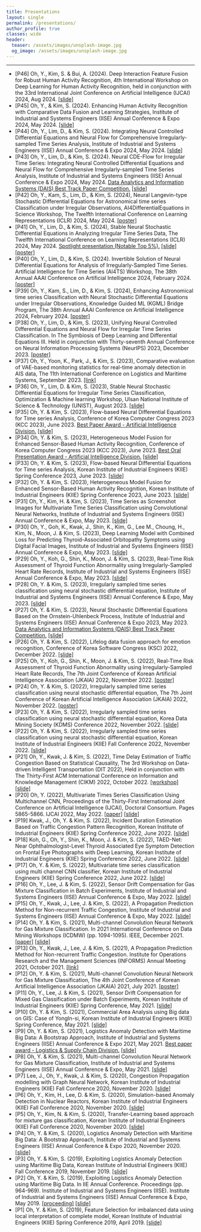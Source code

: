 ```yaml
---
title: Presentations
layout: single
permalink: /presentations/
author_profile: true
classes: wide
header:
  teaser: /assets/images/unsplash-image.jpg
  og_image: /assets/images/unsplash-image.jpg
---
```


--------------------
<!--<h3> &#10003; Presentations and Talks </h3>-->

<div class="notice--info">
  <ul>
  <li>[P46] Oh, Y., Kim, S. & Bui, A. (2024). Deep Interaction Feature Fusion for Robust Human Activity Recognition, 4th International Workshop on Deep Learning for Human Activity Recognition, held in conjunction with the 33rd International Joint Conference on Artificial Intelligence (IJCAI) 2024, Aug 2024. <a href="https://drive.google.com/file/d/1Xl20xFrXKzZQyoQJZHxAKutLO3RbgUzn">[slide]</a></li>
  <li>[P45] Oh, Y., & Kim, S. (2024). Enhancing Human Activity Recognition with Comparative Data Fusion and Learning Strategies, Institute of Industrial and Systems Engineers (IISE) Annual Conference & Expo 2024, May 2024. <a href="https://drive.google.com/file/d/1JQCbXMAhYqhlAGq2U1pco4OHqiN3FEP5">[slide]</a></li>
  <li>[P44] Oh, Y., Lim, D., & Kim, S. (2024). Integrating Neural Controlled Differential Equations and Neural Flow for Comprehensive Irregularly-sampled Time Series Analysis, Institute of Industrial and Systems Engineers (IISE) Annual Conference & Expo 2024, May 2024. <a href="https://drive.google.com/file/d/1JRGa7ZNrkldlzKIKx5fqX5bzMiduYljp">[slide]</a></li>
  <li>[P43] Oh, Y., Lim, D., & Kim, S. (2024). Neural CDE-Flow for Irregular Time Series: Integrating Neural Controlled Differential Equations and Neural Flow for Comprehensive Irregularly-sampled Time Series Analysis, Institute of Industrial and Systems Engineers (IISE) Annual Conference & Expo 2024, May 2024. <u>Data Analytics and Information Systems (DAIS) Best Track Paper Competition.</u> <a href="https://drive.google.com/file/d/1JUQIzJ7Uk4AVFA6G0XugRn8fuykQ_Asc">[slide]</a></li>
  <li>[P42] Oh, Y., Kam, S., Lim, D., & Kim, S. (2024), Neural Langevin-type Stochastic Differential Equations for Astronomical time series Classification under Irregular Observations, AI4DifferentialEquations in Science Workshop, The Twelfth International Conference on Learning Representations (ICLR) 2024, May 2024. <a href="https://drive.google.com/file/d/1E9vnNHddJu_D0hW3sRrYoDLrvc1_woee">[poster]</a></li>
  <li>[P41] Oh, Y., Lim, D., & Kim, S. (2024), Stable Neural Stochastic Differential Equations in Analyzing Irregular Time Series Data, The Twelfth International Conference on Learning Representations (ICLR) 2024, May 2024. <u>Spotlight presentation (Notable Top 5%).</u> <a href="https://drive.google.com/file/d/1Ci0FK_tJKtVNRQFa-Ck3oaiXvWgFHbV-">[slide]</a> <a href="https://drive.google.com/file/d/1EC5gpnGXH7vYt8WV8gTF-iZWHbhcZXYp">[poster]</a></li>
  <li>[P40] Oh, Y., Lim, D., & Kim, S. (2024). Invertible Solution of Neural Differential Equations for Analysis of Irregularly-Sampled Time Series. Artificial Intelligence for Time Series (AI4TS) Workshop, The 38th Annual AAAI Conference on Artificial Intelligence 2024, February 2024. <a href="https://drive.google.com/file/d/1gx5Ydu5kqYt_otMN_-w_g1ZaClK-qS7l">[poster]</a></li>
  <li>[P39] Oh, Y., Kam, S., Lim, D., & Kim, S. (2024), Enhancing Astronomical time series Classification with Neural Stochastic Differential Equations under Irregular Observations, Knowledge Guided ML (KGML) Bridge Program, The 38th Annual AAAI Conference on Artificial Intelligence 2024, February 2024. <a href="https://drive.google.com/file/d/1h38TnE6C8H1KtKZXasc7U-HbjkkpwwB4">[poster]</a></li>
  <li>[P38] Oh, Y., Lim, D., & Kim, S. (2023), Unifying Neural Controlled Differential Equations and Neural Flow for Irregular Time Series Classification. In The Symbiosis of Deep Learning and Differential Equations III. Held in conjunction with Thirty-seventh Annual Conference on Neural Information Processing Systems (NeurIPS) 2023, December 2023. <a href="https://drive.google.com/file/d/1-4RCnY4FoSFgQwaaCMwGRh-n4uEt0Fee">[poster]</a></li>
  <li>[P37] Oh, Y., Yoon, K., Park, J., & Kim, S. (2023), Comparative evaluation of VAE-based monitoring statistics for real-time anomaly detection in AIS data, The 11th International Conference on Logistics and Maritime Systems, September 2023. <a href="https://scholarworks.unist.ac.kr/handle/201301/65926">[link]</a></li>
  <li>[P36] Oh, Y., Lim, D. & Kim, S. (2023), Stable Neural Stochastic Differential Equations for Irregular Time Series Classification, Optimization & Machine learning  Workshop, Ulsan National Institute of Science & Technology (UNIST), August 2023. <a href="https://drive.google.com/file/d/1rXl1xuH_YqHABdTqLp-Ioo57S4_ONm94">[slide]</a></li>
  <li>[P35] Oh, Y. & Kim, S. (2023), Flow-based Neural Differential Equations for Time series Analysis, Conference of Korea Computer Congress 2023 (KCC 2023), June 2023. <u>Best Paper Award - Artificial Intelligence Division.</u> <a href="https://drive.google.com/file/d/1rRQJH1Z8CVyTTNah9RY3irOd_hqufi2j">[slide]</a></li>
  <li>[P34] Oh, Y. & Kim, S. (2023), Heterogeneous Model Fusion for Enhanced Sensor-Based Human Activity Recognition, Conference of Korea Computer Congress 2023 (KCC 2023), June 2023. <u>Best Oral Presentation Award - Artificial Intelligence Division.</u> <a href="https://drive.google.com/file/d/1rRUdolvItKHTjqD97OmfG6yAaNDGJUtm">[slide]</a></li>
  <li>[P33] Oh, Y. & Kim, S. (2023), Flow-based Neural Differential Equations for Time series Analysis, Korean Institute of Industrial Engineers (KIIE) Spring Conference 2023, June 2023. <a href="https://drive.google.com/file/d/1rQLrJfGTdf_ZVyaPupnlavT8qEpFToF_">[slide]</a></li>
  <li>[P32] Oh, Y. & Kim, S. (2023), Heterogeneous Model Fusion for Enhanced Sensor-Based Human Activity Recognition, Korean Institute of Industrial Engineers (KIIE) Spring Conference 2023, June 2023. <a href="https://drive.google.com/file/d/1rQ1A_VLJ-1sxxOW-3SvVaxymK3WykO2w">[slide]</a></li>
  <li>[P31] Oh, Y., Kim, H. & Kim, S. (2023), Time Series as Screenshot Images for Multivariate Time Series Classification using Convolutional Neural Networks, Institute of Industrial and Systems Engineers (IISE) Annual Conference & Expo, May 2023. <a href="https://drive.google.com/file/d/1rX2EFnBtBjZojyaQhCdPCtN-SYKbUDNC">[slide]</a></li>
  <li>[P30] Oh, Y., Goh, K., Kwak, J., Shin, K., Kim, G., Lee M., Choung, H., Kim, N., Moon, J. & Kim, S. (2023), Deep Learning Model with Combined Loss for Predicting Thyroid-Associated Orbitopathy Symptoms using Digital Facial Images​, Institute of Industrial and Systems Engineers (IISE) Annual Conference & Expo, May 2023. <a href="https://drive.google.com/file/d/1rWv7UOghhb36XVt6CdueTtbmIq68X-ZH">[slide]</a></li>
  <li>[P29] Oh, Y., Koh, G., Shin, K., Moon, J. & Kim, S. (2023), Real-Time Risk Assessment of Thyroid Function Abnormality using Irregularly-Sampled Heart Rate Records, Institute of Industrial and Systems Engineers (IISE) Annual Conference & Expo, May 2023. <a href="https://drive.google.com/file/d/1rX53Lfuw9lbyY9lzOmFKkPBY_6VTYstC">[slide]</a></li>
  <li>[P28] Oh, Y. & Kim, S. (2023), Irregularly sampled time series classification using neural stochastic differential equation​, Institute of Industrial and Systems Engineers (IISE) Annual Conference & Expo, May 2023. <a href="https://drive.google.com/file/d/1rXiFYyPkvc4jxqDehWOZZUeXoJ4sago8">[slide]</a></li>
  <li>[P27] Oh, Y. & Kim, S. (2023), Neural Stochastic Differential Equations Based on the Ornstein-Uhlenbeck Process, Institute of Industrial and Systems Engineers (IISE) Annual Conference & Expo 2023, May 2023. <u>Data Analytics and Information Systems (DAIS) Best Track Paper Competition.</u> <a href="https://drive.google.com/file/d/1rWM0io60IOGSN-Hf3pZPOdbPq56QUvsw">[slide]</a></li>
  <li>[P26] Oh, Y. & Kim, S. (2022), Lifelog data fusion approach for emotion recognition, Conference of Korea Software Congress (KSC) 2022, December 2022. <a href="https://drive.google.com/file/d/1wiVX1fXp7U5WZ2prmaKyIGFQm3Zue8VX">[slide]</a></li>
  <li>[P25] Oh, Y., Koh, G., Shin, K., Moon, J. & Kim, S. (2022), Real-Time Risk Assessment of Thyroid Function Abnormality using Irregularly-Sampled Heart Rate Records, The 7th Joint Conference of Korean Artificial Intelligence Association (JKAIA) 2022, November 2022. <a href="https://drive.google.com/file/d/1gXutGnF1IG4_RgP5lhYZKqx-f08vkq2i">[poster]</a></li>
  <li>[P24] Oh, Y. & Kim, S. (2022), Irregularly sampled time series classification using neural stochastic differential equation, The 7th Joint Conference of Korean Artificial Intelligence Association (JKAIA) 2022, November 2022. <a href="https://drive.google.com/file/d/1gR32rs9ffv8K8KGOdLzXwGMaJuuD_cDW">[poster]</a></li>
  <li>[P23] Oh, Y. & Kim, S. (2022), Irregularly sampled time series classification using neural stochastic differential equation, Korea Data Mining Society (KDMS) Conference 2022, November 2022. <a href="https://drive.google.com/file/d/1g_hEWKckpjpBnkH0hDsVht7_O86oPV2L">[slide]</a></li>
  <li>[P22] Oh, Y. & Kim, S. (2022), Irregularly sampled time series classification using neural stochastic differential equation, Korean Institute of Industrial Engineers (KIIE) Fall Conference 2022, November 2022. <a href="https://drive.google.com/file/d/1gYPLKhzrVSbZfcuO2UT3XKYhiAK23Ksz">[slide]</a></li>
  <li>[P21] Oh, Y., Kwak, J. & Kim, S. (2022), Time Delay Estimation of Traffic Congestion Based on Statistical Causality, The 3rd Workshop on Data-driven Intelligent Transportation (DIT 2022), Held in conjunction with The Thirty-First ACM International Conference on Information and Knowledge Management (CIKM) 2022, October 2022. <a href="https://dit-workshop.github.io/">[workshop]</a> <a href="https://drive.google.com/file/d/1gbCWyUTvVPoTVmisX6jTN19UT-t9rCoC">[slide]</a></li>
  <li>[P20] Oh, Y. (2022), Multivariate Times Series Classification Using Multichannel CNN, Proceedings of the Thirty-First International Joint Conference on Artificial Intelligence (IJCAI), Doctoral Consortium. Pages 5865-5866. IJCAI 2022, May 2022. <a href="https://doi.org/10.24963/ijcai.2022/835">[paper]</a> <a href="https://drive.google.com/file/d/1--DJHC2_03HOAWb0wv_ZDfHF5qBBm9vu">[slide]</a></li>
  <li>[P19] Kwak, J., Oh, Y. & Kim, S. (2022), Incident Duration Estimation Based on Traffic Congestion Pattern Recognition, Korean Institute of Industrial Engineers (KIIE) Spring Conference 2022, June 2022. <a href="https://drive.google.com/file/d/1-FcsyX6sWdl0jdF96DWVL6E2kaYa_mws">[slide]</a></li>
  <li>[P18] Koh, G., Oh, Y., Shin, K., Moon, J. & Kim, S. (2022), TAED-Net: Near Ophthalmologist-Level Thyroid Associated Eye Symptom Detection on Frontal Eye Photographs with Deep Learning, Korean Institute of Industrial Engineers (KIIE) Spring Conference 2022, June 2022. <a href="https://drive.google.com/file/d/1-B3TpzuC_cvgjKjYKS3LWKn3GfQshzjR">[slide]</a></li>
  <li>[P17] Oh, Y. & Kim, S. (2022), Multivariate time series classification using multi channel CNN classifier, Korean Institute of Industrial Engineers (KIIE) Spring Conference 2022, June 2022. <a href="https://drive.google.com/file/d/1YK5M2vCHKcrYCDxX9c3e2S21MJVLu25f">[slide]</a></li>
  <li>[P16] Oh, Y., Lee, J. & Kim, S. (2022), Sensor Drift Compensation ​for Gas Mixture Classification in Batch Experiments​​, Institute of Industrial and Systems Engineers (IISE) Annual Conference & Expo, May 2022. <a href="https://drive.google.com/file/d/1YEU6X1-Z-geBY50gJbP-rXwYKOA1Nrk6">[slide]</a></li>
  <li>[P15] Oh, Y., Kwak, J., Lee, J. & Kim, S. (2022), A Propagation Prediction Method for Non-recurrent Traffic Congestion, Institute of Industrial and Systems Engineers (IISE) Annual Conference & Expo, May 2022. <a href="https://drive.google.com/file/d/1Y5_eHU7B9MyWKqeQ6W8rl6Bheo8PHY1H">[slide]</a></li>
  <li>[P14] Oh, Y. & Kim, S. (2021), Multi-channel Convolution Neural Network for Gas Mixture Classification. In 2021 International Conference on Data Mining Workshops (ICDMW) (pp. 1094-1095). IEEE, December 2021. <a href="https://doi.org/10.1109/ICDMW53433.2021.00143">[paper]</a> <a href="https://drive.google.com/file/d/1ght3vuPzGJ-lj1X0JsnJSoN1Z980byhy">[slide]</a></li>
  <li>[P13] Oh, Y., Kwak, J., Lee, J. & Kim, S. (2021), A Propagation Prediction Method for Non-recurrent Traffic Congestion. Institute for Operations Research and the Management Sciences (INFORMS) Annual Meeting 2021, October 2021. <a href="https://scholarworks.unist.ac.kr/handle/201301/56937">[link]</a></li>
  <li>[P12] Oh, Y. & Kim, S. (2021), Multi-channel Convolution Neural Network for Gas Mixture Classification, The 4th Joint Conference of Korean Artificial Intelligence Association (JKAIA) 2021, July 2021. <a href="https://drive.google.com/file/d/1gP2ZNwqFP0Ny0nPHBjrWr9u_W8hlatMN">[poster]</a></li>
  <li>[P11] Oh, Y., Lee, J. & Kim, S. (2021), Sensor Drift Compensation for Mixed Gas Classification under Batch Experiments, Korean Institute of Industrial Engineers (KIIE) Spring Conference, May 2021. <a href="https://drive.google.com/file/d/1XfZKDUEANyoGVJ-RMm4EQ0yis_RWShOr">[slide]</a></li>
  <li>[P10] Oh, Y. & Kim, S. (2021), Commercial Area Analysis using Big data on GIS: Case of YongIn-si, Korean Institute of Industrial Engineers (KIIE) Spring Conference, May 2021. <a href="https://drive.google.com/file/d/1XflauYvc6Tgk_IFqV2ddAYJ4NcxaLaYP">[slide]</a></li>
  <li>[P9] Oh, Y. & Kim, S. (2021), Logistics Anomaly Detection with Maritime Big Data: A Bootstrap Approach, Institute of Industrial and Systems Engineers (IISE) Annual Conference & Expo 2021, May 2021. <u>Best paper award - Logistics & Supply Chain Division.</u> <a href="https://drive.google.com/file/d/1XYEN0r6WFZokJ9l2pwohdE8m-0v3-hbB">[slide]</a></li>
  <li>[P8] Oh, Y. & Kim, S. (2021), Multi-channel Convolution Neural Network for Gas Mixture Classification, Institute of Industrial and Systems Engineers (IISE) Annual Conference & Expo, May 2021. <a href="https://drive.google.com/file/d/1XZuBmtjhq0oCreSbYBmijMgO8YzZ2w3k">[slide]</a></li>
  <li>[P7] Lee, J., Oh, Y., Kwak, J. & Kim, S. (2020), Congestion Propagation modelling with Graph Neural Network, Korean Institute of Industrial Engineers (KIIE) Fall Conference 2020, November 2020. <a href="https://drive.google.com/file/d/1-4strXSElpXNWGoMSWWClLhdM4loQwIM">[slide]</a></li>
  <li>[P6] Oh, Y., Kim, H., Lee, D. & Kim, S. (2020), Simulation-based Anomaly Detection in Nuclear Reactors, Korean Institute of Industrial Engineers (KIIE) Fall Conference 2020, November 2020. <a href="https://drive.google.com/file/d/1XBg6K08rgUl-5GTDeQNsVUFJkrDZvEHS">[slide]</a></li>
  <li>[P5] Oh, Y., Kim, N. & Kim, S. (2020), Transfer-Learning based approach for mixture gas classification, Korean Institute of Industrial Engineers (KIIE) Fall Conference 2020, November 2020. <a href="https://drive.google.com/file/d/1XI7xI4yS-8_r0em64lhH32pEIklpyBC-">[slide]</a></li>
  <li>[P4] Oh, Y. & Kim, S. (2020), Logistics Anomaly Detection with Maritime Big Data: A Bootstrap Approach, Institute of Industrial and Systems Engineers (IISE) Annual Conference & Expo 2020, November 2020. <a href="https://drive.google.com/file/d/1WtpKVjKTbsRCp242_GQFuAVpO2U-7aAq">[slide]</a></li>
  <li>[P3] Oh, Y. & Kim, S. (2019), Exploiting Logistics Anomaly Detection using Maritime Big Data, Korean Institute of Industrial Engineers (KIIE) Fall Conference 2019, November 2019. <a href="https://drive.google.com/file/d/1WVXyT8Qw4fDGH3uJM0hTgUglU_5tlc0v">[slide]</a></li>
  <li>[P2] Oh, Y. & Kim, S. (2019), Exploiting Logistics Anomaly Detection using Maritime Big Data. In IIE Annual Conference. Proceedings (pp. 964-969). Institute of Industrial and Systems Engineers (IISE). Institute of Industrial and Systems Engineers (IISE) Annual Conference & Expo, May 2019.  <a href="https://search.proquest.com/openview/d341e92a946a376db2864e1d7efebf37/1?pq-origsite=gscholar&cbl=51908">[proceeding]</a> <a href="https://drive.google.com/file/d/1WodtFZjjVPItBeiiLtJV9_IzW0JGIEAC">[slide]</a></li>
  <li>[P1] Oh, Y. & Kim, S. (2019), Feature Selection for imbalanced data using local interpretation of complete model, Korean Institute of Industrial Engineers (KIIE) Spring Conference 2019, April 2019. <a href="https://drive.google.com/file/d/1WUHWfXpHrfmaNOgdBkQPiQHJzuE0GS8n">[slide]</a></li>
  </ul>
</div>

